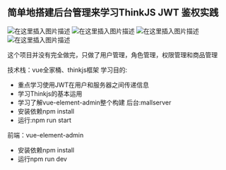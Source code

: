 ## 简单地搭建后台管理来学习ThinkJS JWT 鉴权实践
![在这里插入图片描述](https://img-blog.csdnimg.cn/20200612223803658.png?x-oss-process=image/watermark,type_ZmFuZ3poZW5naGVpdGk,shadow_10,text_aHR0cHM6Ly9ibG9nLmNzZG4ubmV0L3dlaXhpbl80Mzg0ODEzMA==,size_16,color_FFFFFF,t_70)
![在这里插入图片描述](https://img-blog.csdnimg.cn/20200612223803612.png?x-oss-process=image/watermark,type_ZmFuZ3poZW5naGVpdGk,shadow_10,text_aHR0cHM6Ly9ibG9nLmNzZG4ubmV0L3dlaXhpbl80Mzg0ODEzMA==,size_16,color_FFFFFF,t_70)
![在这里插入图片描述](https://img-blog.csdnimg.cn/20200612223803582.png?x-oss-process=image/watermark,type_ZmFuZ3poZW5naGVpdGk,shadow_10,text_aHR0cHM6Ly9ibG9nLmNzZG4ubmV0L3dlaXhpbl80Mzg0ODEzMA==,size_16,color_FFFFFF,t_70)
![在这里插入图片描述](https://img-blog.csdnimg.cn/20200612223803563.png?x-oss-process=image/watermark,type_ZmFuZ3poZW5naGVpdGk,shadow_10,text_aHR0cHM6Ly9ibG9nLmNzZG4ubmV0L3dlaXhpbl80Mzg0ODEzMA==,size_16,color_FFFFFF,t_70)



这个项目并没有完全做完，只做了用户管理，角色管理，权限管理和商品管理

技术栈：vue全家桶、thinkjs框架
学习目的:
* 重点学习使用JWT在用户和服务器之间传递信息
* 学习Thinkjs的基本运用
* 学习了解vue-element-admin整个构建
后台:mallserver
* 安装依赖npm install
* 运行:npm run start

前端：vue-element-admin
* 安装依赖npm install
* 运行npm run dev
